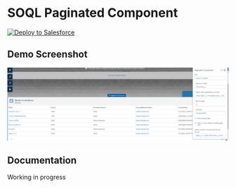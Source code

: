 # SOQL Paginated Component

<a href="https://githubsfdeploy.herokuapp.com?owner=iNardex&repo=paginated-component&ref=main">
  <img alt="Deploy to Salesforce"
       src="https://raw.githubusercontent.com/afawcett/githubsfdeploy/master/src/main/webapp/resources/img/deploy.png">
</a>

Demo Screenshot
---------------

![Demo Screenshot](https://github.com/iNardex/paginated-component/blob/main/images/example.png)

Documentation
-------------
Working in progress